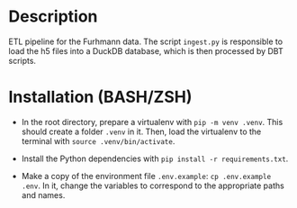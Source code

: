 # Description

ETL pipeline for the Furhmann data. The script `ingest.py` is responsible to load the h5 files into a DuckDB database, which is then processed by DBT scripts.

# Installation (BASH/ZSH)

- In the root directory, prepare a virtualenv with `pip -m venv .venv`. This should create a folder `.venv` in it. Then, load the virtualenv to the terminal with `source .venv/bin/activate`.

- Install the Python dependencies with `pip install -r requirements.txt`.

- Make a copy of the environment file `.env.example`: `cp .env.example .env`. In it, change the variables to correspond to the appropriate paths and names.